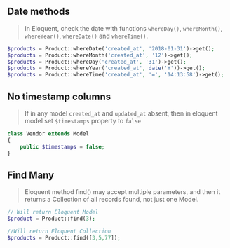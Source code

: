 ## Date methods
> In Eloquent, check the date with functions ​`whereDay()`​, `​whereMonth()`​, `​whereYear()`​,
`whereDate()`​ and `​whereTime()`​.
```php
$products = Product::whereDate('created_at', '2018-01-31')->get();
$products = Product::whereMonth('created_at', '12')->get();
$products = Product::whereDay('created_at', '31')->get();
$products = Product::whereYear('created_at', date('Y'))->get();
$products = Product::whereTime('created_at', '=', '14:13:58')->get();
```

## No timestamp columns
> If in any model `created_at` and `updated_at` absent, then in eloquent model set `$timestamps` property to `false`
```php
class Vendor extends Model
{
	public $timestamps = false;
}
```

## Find Many
> Eloquent method find() may accept multiple parameters, and then it returns a Collection of all records found, not just one Model.

```php
// Will return Eloquent Model
$product = Product::find(3);

//Will return Eloquent Collection
$products = Product::find([3,5,77]); 
```